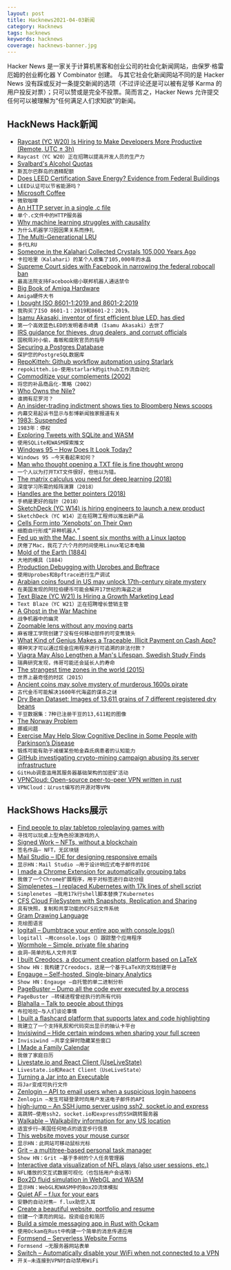 ```yaml
---
layout: post
title: Hacknews2021-04-03新闻
category: Hacknews
tags: hacknews
keywords: hacknews
coverage: hacknews-banner.jpg
---
```


Hacker News 是一家关于计算机黑客和创业公司的社会化新闻网站，由保罗·格雷厄姆的创业孵化器 Y Combinator 创建。
与其它社会化新闻网站不同的是 Hacker News 没有踩或反对一条提交新闻的选项（不过评论还是可以被有足够 Karma 的用户投反对票）；只可以赞或是完全不投票。简而言之，Hacker News 允许提交任何可以被理解为“任何满足人们求知欲”的新闻。

## HackNews Hack新闻


- [Raycast (YC W20) Is Hiring to Make Developers More Productive (Remote, UTC ± 3h)](https://raycast.com/jobs)
- `Raycast（YC W20）正在招聘以提高开发人员的生产力`
- [Svalbard's Alcohol Quotas](https://www.sysselmannen.no/en/alcohol/)
- `斯瓦尔巴群岛的酒精配额`
- [Does LEED Certification Save Energy? Evidence from Federal Buildings](https://www.nber.org/papers/w28612)
- `LEED认证可以节省能源吗？`
- [Microsoft Coffee](https://www.microsoftcoffee.org/)
- `微软咖啡`
- [An HTTP server in a single .c file](https://unix4lyfe.org/darkhttpd/)
- `单个.c文件中的HTTP服务器`
- [Why machine learning struggles with causality](https://bdtechtalks.com/2021/03/15/machine-learning-causality/)
- `为什么机器学习因因果关系而挣扎`
- [The Multi-Generational LRU](https://lwn.net/SubscriberLink/851184/01351eb745a6405d/)
- `多代LRU`
- [Someone in the Kalahari Collected Crystals 105,000 Years Ago](https://www.sciencealert.com/someone-in-the-kalahari-collected-crystals-a-whopping-100-000-years-ago)
- `卡拉哈里（Kalahari）的某个人收集了105,000年的水晶`
- [Supreme Court sides with Facebook in narrowing the federal robocall ban](https://www.scotusblog.com/2021/04/supreme-court-sides-with-facebook-in-narrowing-the-federal-robocall-ban/)
- `最高法院支持Facebook缩小联邦机器人通话禁令`
- [Big Book of Amiga Hardware](https://bigbookofamigahardware.com/)
- `Amiga硬件大书`
- [I bought ISO 8601-1:2019 and 8601-2:2019](https://www.reddit.com/r/ISO8601/comments/mikuj1/i_bought_iso_860112019_and_860122019_ask_me/)
- `我购买了ISO 8601-1：2019和8601-2：2019。`
- [Isamu Akasaki, inventor of first efficient blue LED, has died](https://www.japantimes.co.jp/news/2021/04/02/national/isamu-akasaki-dies/)
- `第一个高效蓝色LED的发明者赤崎勇（Isamu Akasaki）去世了`
- [IRS guidance for thieves, drug dealers, and corrupt officials](https://taxfoundation.org/irs-guidance-thieves-drug-dealers-and-corrupt-officials/)
- `国税局对小偷，毒贩和腐败官员的指导`
- [Securing a Postgres Database](https://goteleport.com/blog/securing-postgres-postgresql/)
- `保护您的PostgreSQL数据库`
- [RepoKitteh: Github workflow automation using Starlark](https://repokitteh.io)
- `repokitteh.io-使用starlark的github工作流自动化`
- [Commoditize your complements (2002)](https://www.joelonsoftware.com/2002/06/12/strategy-letter-v/)
- `将您的补品商品化-策略（2002）`
- [Who Owns the Nile?](https://blog.datawrapper.de/who-owns-the-nile-map/)
- `谁拥有尼罗河？`
- [An insider-trading indictment shows ties to Bloomberg News scoops](https://www.cjr.org/business_of_news/an-insider-trading-indictment-shows-ties-to-bloomberg-news-scoops.php)
- `内幕交易起诉书显示与彭博新闻独家报道有关`
- [1983: Suspended](https://if50.substack.com/p/1983-suspended)
- `1983年：停权`
- [Exploring Tweets with SQLite and WASM](https://divu.in/experiments/wasm/twitter-sqlite)
- `使用SQLite和WASM探索推文`
- [Windows 95 – How Does It Look Today?](https://dmitryelj.medium.com/windows-95-how-does-it-look-today-feda837922d9)
- `Windows 95 –今天看起来如何？`
- [Man who thought opening a TXT file is fine thought wrong](https://www.paulosyibelo.com/2021/04/this-man-thought-opening-txt-file-is.html)
- `一个人以为打开TXT文件很好，但他以为错。 `
- [The matrix calculus you need for deep learning (2018)](https://arxiv.org/abs/1802.01528)
- `深度学习所需的矩阵演算（2018）`
- [Handles are the better pointers (2018)](https://floooh.github.io/2018/06/17/handles-vs-pointers.html)
- `手柄是更好的指针（2018）`
- [SketchDeck (YC W14) is hiring engineers to launch a new product](https://apply.workable.com/sketchdeck/j/CE6707EC56/)
- `SketchDeck（YC W14）正在招聘工程师以推出新产品`
- [Cells Form into ‘Xenobots’ on Their Own](https://www.quantamagazine.org/cells-form-into-xenobots-on-their-own-20210331/)
- `细胞自行形成“异种机器人”`
- [Fed up with the Mac, I spent six months with a Linux laptop](https://cfenollosa.com/blog/fed-up-with-the-mac-i-spent-six-months-with-a-linux-laptop-the-grass-is-not-greener-on-the-other-side.html)
- `厌倦了Mac，我花了六个月的时间使用Linux笔记本电脑`
- [Mold of the Earth (1884)](https://en.m.wikisource.org/wiki/Mold_of_the_Earth)
- `大地的模具（1884）`
- [Production Debugging with Uprobes and Bpftrace](https://tenzir.com/blog/production-debugging-bpftrace-uprobes/)
- `使用Uprobes和Bpftrace进行生产调试`
- [Arabian coins found in US may unlock 17th-century pirate mystery](https://www.theguardian.com/science/2021/apr/01/arabian-coins-found-in-us-may-unlock-17th-century-pirate-mystery)
- `在美国发现的阿拉伯硬币可能会解开17世纪的海盗之谜`
- [Text Blaze (YC W21) Is Hiring a Growth Marketing Lead](https://www.ycombinator.com/companies/text-blaze/jobs/gNeM6CZ-growth-marketing-lead)
- `Text Blaze（YC W21）正在招聘增长营销主管`
- [A Ghost in the War Machine](https://www.nybooks.com/articles/2021/04/08/alexander-wolff-ghost-war-machine/)
- `战争机器中的幽灵`
- [Zoomable lens without any moving parts](https://medium.com/extremetech-access/mit-creates-zoomable-lens-without-any-moving-parts-87286a791047)
- `麻省理工学院创建了没有任何移动部件的可变焦镜头`
- [What Kind of Genius Makes a Traceable, Illicit Payment on Cash App?](https://slate.com/technology/2021/04/matt-gaetz-cash-app-history.html?via=rss)
- `哪种天才可以通过现金应用程序进行可追溯的非法付款？`
- [Viagra May Also Lengthen a Man's Lifespan, Swedish Study Finds](https://www.jacc.org/doi/10.1016/j.jacc.2021.01.045)
- `瑞典研究发现，伟哥可能还会延长人的寿命`
- [The strangest time zones in the world (2015)](https://qz.com/357697/time-zone-deviants-part-i-the-strangest-time-zones-in-the-world/)
- `世界上最奇怪的时区（2015）`
- [Ancient coins may solve mystery of murderous 1600s pirate](https://apnews.com/article/us-news-mecca-rhode-island-north-america-india-f5a6151b74e0dcf96de585eab451f90c)
- `古代金币可能解决1600年代海盗的谋杀之谜`
- [Dry Bean Dataset: Images of 13,611 grains of 7 different registered dry beans](https://archive.ics.uci.edu/ml/datasets/Dry+Bean+Dataset)
- `干豆数据集：7种已注册干豆的13,611粒的图像`
- [The Norway Problem](https://hitchdev.com/strictyaml/why/implicit-typing-removed/)
- `挪威问题`
- [Exercise May Help Slow Cognitive Decline in Some People with Parkinson’s Disease](https://www.aan.com/PressRoom/Home/PressRelease/4877)
- `锻炼可能有助于减缓某些帕金森氏病患者的认知能力`
- [GitHub investigating crypto-mining campaign abusing its server infrastructure](https://therecord.media/github-investigating-crypto-mining-campaign-abusing-its-server-infrastructure/)
- `GitHub调查滥用其服务器基础架构的加密矿活动`
- [VPNCloud: Open-source peer-to-peer VPN written in rust](https://vpncloud.ddswd.de/)
- `VPNCloud：以rust编写的开源对等VPN`


## HackShows Hacks展示

- [ Find people to play tabletop roleplaying games with](https://roleplayful.com/)
- `寻找可以玩桌上型角色扮演游戏的人`
- [ Signed Work – NFTs, without a blockchain](https://signed.work/)
- `签名作品– NFT，无区块链`
- [ Mail Studio – IDE for designing responsive emails](https://mailstudio.app/)
- `显示HN：Mail Studio –用于设计响应式电子邮件的IDE`
- [ I made a Chrome Extension for automatically grouping tabs](https://chrome.google.com/webstore/detail/acid-tabs/hgceopemmcmigbmhphbcgkeffommpjfc)
- `我做了一个Chrome扩展程序，用于对标签进行自动分组`
- [ Simplenetes – I replaced Kubernetes with 17k lines of shell script](https://github.com/simplenetes-io/simplenetes)
- `Simplenetes –我用17k行shell脚本替换了Kubernetes`
- [ CFS Cloud FileSystem with Snapshots, Replication and Sharing](https://cfs.stokeo.com/cfs/)
- `具有快照，复制和共享功能的CFS云文件系统`
- [ Gram Drawing Language](https://gramlanguage.com/)
- `克绘图语言`
- [ logitall – Dumbtrace your entire app with console.logs()](https://github.com/elonvolo/logitall)
- `logitall –用console.logs（）跟踪整个应用程序`
- [ Wormhole – Simple, private file sharing](https://wormhole.app/?ref=hn)
- `虫洞–简单的私人文件共享`
- [ I built Creodocs, a document creation platform based on LaTeX](https://www.creodocs.com)
- `Show HN：我构建了Creodocs，这是一个基于LaTeX的文档创建平台`
- [ Engauge – Self-hosted, Single-binary Analytics](https://github.com/EngaugeAI/engauge)
- `Show HN：Engauge –自托管的单二进制分析`
- [ PageBuster – Dump all the code ever executed by a process](https://github.com/revng/pagebuster)
- `PageBuster –转储进程曾经执行的所有代码`
- [ Blahalla – Talk to people about things](https://blahalla.com)
- `布拉哈拉–与人们谈论事情`
- [ I built a flashcard platform that supports latex and code highlighting](http://memordo.com/m/j)
- `我建立了一个支持乳胶和代码突出显示的抽认卡平台`
- [ Invisiwind – Hide certain windows when sharing your full screen](https://github.com/radiantly/Invisiwind)
- `Invisiwind –共享全屏时隐藏某些窗口`
- [ I Made a Family Calendar](https://drodil.medium.com/i-made-a-family-calendar-30b0e525b4bc)
- `我做了家庭日历`
- [ Livestate.io and React Client (UseLiveState)](http://livestate.io)
- `Livestate.io和React Client（UseLiveState）`
- [ Turning a Jar into an Executable](https://magicator.com/2021/02/26/how-does-it-work/)
- `将Jar变成可执行文件`
- [ Zenlogin – API to email users when a suspicious login happens](https://zenlogin.co/)
- `Zenlogin –发生可疑登录时向用户发送电子邮件的API`
- [ high-jump – An SSH jump server using ssh2, socket.io and express](https://github.com/distrentic/high-jump)
- `高跳转–使用ssh2，socket.io和express的SSH跳转服务器`
- [ Walkable – Walkability information for any US location](https://walkable.us/search)
- `适宜步行–美国任何地点的适宜步行信息`
- [ This website moves your mouse cursor](https://www.attejuvonen.fi/mouse/)
- `显示HN：此网站可移动鼠标光标`
- [ Grit – a multitree-based personal task manager](https://github.com/climech/grit)
- `Show HN：Grit –基于多树的个人任务管理器`
- [ Interactive data visualization of NFL plays (also user sessions, etc.)](https://observablehq.com/@mikpanko/nfl-plays-sunburst-chart)
- `NFL播放的交互式数据可视化（也包括用户会话等）`
- [ Box2D fluid simulation in WebGL and WASM](https://birchlabs.co.uk/box2d-wasm-liquidfun/)
- `显示HN：WebGL和WASM中的Box2D流体模拟`
- [ Quiet AF – f.lux for your ears](https://github.com/StuffJackMakes/Quiet-Audio-Fade)
- `安静的自动对焦– f.lux助您入耳`
- [ Create a beautiful website, portfolio and resume](https://www.resoume.com)
- `创建一个漂亮的网站，投资组合和简历`
- [ Build a simple messaging app in Rust with Ockam](https://github.com/ockam-network/ockam/blob/develop/documentation/guides/rust/README.md)
- `使用Ockam在Rust中构建一个简单的消息传递应用`
- [ Formsend – Serverless Website Forms](https://formsend.org/?ref=hn)
- `Formsend –无服务器网站表单`
- [ Switch – Automatically disable your WiFi when not connected to a VPN](https://github.com/agmm/switch/)
- `开关–未连接到VPN时自动禁用WiFi`

